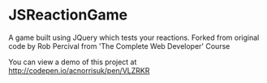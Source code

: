 # JSReactionGame
A game built using JQuery which tests your reactions.
Forked from original code by Rob Percival from 'The Complete Web Developer' Course

You can view a demo of this project at http://codepen.io/acnorrisuk/pen/VLZRKR

